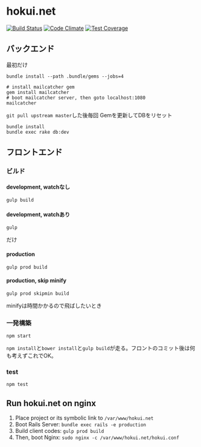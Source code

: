 hokui.net
=========
[![Build Status](https://travis-ci.org/hokui/hokui.net.svg)](https://travis-ci.org/hokui/hokui.net)
[![Code Climate](https://codeclimate.com/github/hokui/hokui.net/badges/gpa.svg)](https://codeclimate.com/github/hokui/hokui.net)
[![Test Coverage](https://codeclimate.com/github/hokui/hokui.net/badges/coverage.svg)](https://codeclimate.com/github/hokui/hokui.net)

バックエンド
--------
最初だけ
```
bundle install --path .bundle/gems --jobs=4

# install mailcatcher gem
gem install mailcatcher
# boot mailcatcher server, then goto localhost:1080
mailcatcher
```

`git pull upstream master`した後毎回
Gemを更新してDBをリセット
```
bundle install
bundle exec rake db:dev
```

フロントエンド
--------
### ビルド
#### development, watchなし
```
gulp build
```

#### development, watchあり
```
gulp
```
だけ

#### production
```
gulp prod build
```

#### production, skip minify
```
gulp prod skipmin build
```
minifyは時間かかるので飛ばしたいとき

### 一発構築
```
npm start
```
`npm install`と`bower install`と`gulp build`が走る。フロントのコミット後は何も考えずこれでOK。

### test
```
npm test
```

Run hokui.net on nginx
--------
1. Place project or its symbolic link to `/var/www/hokui.net`
2. Boot Rails Server: `bundle exec rails -e production`
3. Build client codes: `gulp prod build`
4. Then, boot Nginx: `sudo nginx -c /var/www/hokui.net/hokui.conf`


